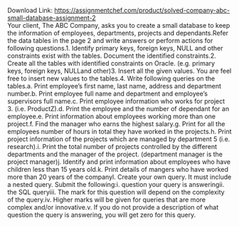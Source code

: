 Download Link: https://assignmentchef.com/product/solved-company-abc-small-database-assignment-2
<br>
Your client, The ABC Company, asks you to create a small database to keep the information of employees, departments, projects and dependants.Refer the data tables in the page 2 and write answers or perform actions for following questions.1. Identify primary keys, foreign keys, NULL and other constraints exist with the tables. Document the identified constraints.2. Create all the tables with identified constraints on Oracle. (e.g. primary keys, foreign keys, NULLand other)3. Insert all the given values. You are feel free to insert new values to the tables.4. Write following queries on the tables.a. Print employee’s first name, last name, address and department number.b. Print employee full name and department and employee’s supervisors full name.c. Print employee information who works for project 3. (i.e. ProductZ).d. Print the employee and the number of dependant for an employee.e. Print information about employees working more than one project.f. Find the manager who earns the highest salary.g. Print for all the employees number of hours in total they have worked in the projects.h. Print project information of the projects which are managed by department 5 (i.e. research).i. Print the total number of projects controlled by the different departments and the manager of the project. (department manager is the project manager)j. Identify and print information about employees who have children less than 15 years old.k. Print details of mangers who have worked more than 20 years of the companyl. Create your own query. It must include a nested query. Submit the following:i. question your query is answeringii. the SQL queryiii. The mark for this question will depend on the complexity of the query.iv. Higher marks will be given for queries that are more complex and/or innovative.v. If you do not provide a description of what question the query is answering, you will get zero for this query.
